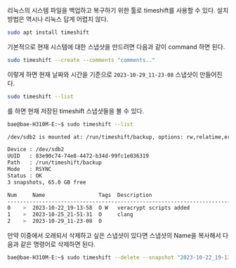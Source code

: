 리눅스의 시스템 파일을 백업하고 복구하기 위한 툴로 timeshift를 사용할 수 있다.
설치 방법은 역시나 리눅스 답게 어렵지 않다.
```bash
sudo apt install timeshift
```
기본적으로 현재 시스템에 대한 스냅샷을 만드려면 다음과 같이 command 하면 된다.
```bash
sudo timeshift --create --comments "comments.."
```
이렇게 하면 현재 날짜와 시간을 기준으로 `2023-10-29_11-23-08` 스냅샷이 만들어진다.
```bash
sudo timeshift --list
```
를 하면 현재 저장된 timeshift 스냅샷들을 볼 수 있다.
```bash
bae@bae-H310M-E:~$ sudo timeshift --list

/dev/sdb2 is mounted at: /run/timeshift/backup, options: rw,relatime,errors=remount-ro

Device : /dev/sdb2
UUID   : 83e90c74-74e8-4472-b34d-99fc1e036319
Path   : /run/timeshift/backup
Mode   : RSYNC
Status : OK
3 snapshots, 65.0 GB free

Num     Name                 Tags  Description              
------------------------------------------------------------------------------
0    >  2023-10-22_19-13-58  O W   veracrypt scripts added  
1    >  2023-10-25_21-51-31  O     clang                    
2    >  2023-10-29_11-23-08  O   
```
만약 이중에서 오래되서 삭제하고 싶은 스냅샷이 있다면 스냅샷의 Name을 복사해서 다음과 같은 명령어로 삭제하면 된다.
```bash
bae@bae-H310M-E:~$ sudo timeshift --delete --snapshot "2023-10-22_19-13-58"
```
